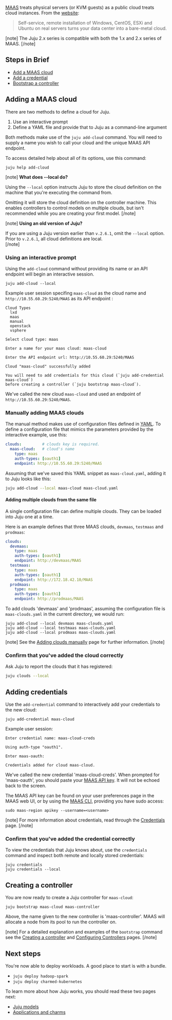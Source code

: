 [MAAS](https://maas.io/) treats physical servers (or KVM guests) as a public cloud treats cloud instances. From the [website](https://maas.io/):

> Self-service, remote installation of Windows, CentOS, ESXi and Ubuntu on real servers turns your data center into a bare-metal cloud.

[note]
The Juju 2.x series is compatible with both the 1.x and 2.x series of MAAS.
[/note]

<a id="steps-in-brief"></a>
## Steps in Brief

- [Add a MAAS cloud](#add-a-maas-cloud)
- [Add a credential](#add-a-credential)
- [Bootstrap a controller](#bootstrap-a-controller)

<a id="heading--adding-a-maas-cloud"></a><a id="add-a-maas-cloud"></a>
## Adding a MAAS cloud

There are two methods to define a cloud for Juju. 

1. Use an interactive prompt
2. Define a YAML file and provide that to Juju as a command-line argument

Both methods make use of the `juju add-cloud` command. You will need to supply a name you wish to call your cloud and the unique MAAS API endpoint.

To access detailed help about all of its options, use this command:

```text
juju help add-cloud
```

[note]
**What does --local do?**

Using the `--local` option instructs Juju to store the cloud definition on the machine that you're executing the command from.

Omitting it will store the cloud definition on the controller machine. This enables controllers to control models on multiple clouds, but isn't recommended while you are creating your first model.
[/note]


[note]
**Using an old version of Juju?**

If you are using a Juju version earlier than  `v.2.6.1`, omit the `--local` option. Prior to `v.2.6.1`, all cloud definitions are local.  
[/note]

### Using an interactive prompt

Using the `add-cloud` command without providing its name or an API endpoint will begin an interactive session.

```text
juju add-cloud --local
```

Example user session specifing `maas-cloud` as the cloud name and `http://10.55.60.29:5240/MAAS` as its API endpoint :

```text
Cloud Types
  lxd
  maas
  manual
  openstack
  vsphere

Select cloud type: maas

Enter a name for your maas cloud: maas-cloud

Enter the API endpoint url: http://10.55.60.29:5240/MAAS

Cloud "maas-cloud" successfully added

You will need to add credentials for this cloud (`juju add-credential maas-cloud`)
before creating a controller (`juju bootstrap maas-cloud`).
```

We've called the new cloud `maas-cloud` and used an endpoint of `http://10.55.60.29:5240/MAAS`.

<h3 id="heading--manually-adding-maas-clouds">Manually adding MAAS clouds</h3>

The manual method makes use of configuration files defined in [YAML](http://www.yaml.org/spec/1.2/spec.html). To define a configuration file that mimics the parameters provided by the interactive example, use this: 

```yaml
clouds:         # clouds key is required.
  maas-cloud:   # cloud's name
    type: maas
    auth-types: [oauth1]
    endpoint: http://10.55.60.29:5240/MAAS
```

Assuming that we've saved this YAML snippet as `maas-cloud.yaml`, adding it to Juju looks like this:

```bash
juju add-cloud --local maas-cloud maas-cloud.yaml
```

#### Adding multiple clouds from the same file

A single configuration file can define multiple clouds. They can be loaded into Juju one at a time.

Here is an example defines that three MAAS clouds, `devmaas`, `testmaas` and `prodmaas`:

``` yaml
clouds:
  devmaas:
    type: maas
    auth-types: [oauth1]
    endpoint: http://devmaas/MAAS
  testmaas:
    type: maas
    auth-types: [oauth1]
    endpoint: http://172.18.42.10/MAAS
  prodmaas:
    type: maas
    auth-types: [oauth1]
    endpoint: http://prodmaas/MAAS
```

To add clouds 'devmaas' and 'prodmaas', assuming the configuration file is `maas-clouds.yaml` in the current directory, we would run:

``` text
juju add-cloud --local devmaas maas-clouds.yaml
juju add-cloud --local testmaas maas-clouds.yaml
juju add-cloud --local prodmaas maas-clouds.yaml
```

[note]
See the [Adding clouds manually](/t/clouds/1100#heading--adding-clouds-manually) page for further information.
[/note]

### Confirm that you've added the cloud correctly

Ask Juju to report the clouds that it has registered:

```bash
juju clouds --local
```

## Adding credentials

Use the `add-credential` command to interactively add your credentials to the new cloud:

``` text
juju add-credential maas-cloud
```

Example user session:

``` text
Enter credential name: maas-cloud-creds

Using auth-type "oauth1".

Enter maas-oauth:

Credentials added for cloud maas-cloud.
```

We've called the new credential 'maas-cloud-creds'. When prompted for 'maas-oauth', you should paste your [MAAS API key](https://docs.ubuntu.com/maas/en/manage-account#api-key). It will not be echoed back to the screen.

The MAAS API key can be found on your user preferences page in the MAAS web UI, or by using the [MAAS CLI](https://docs.ubuntu.com/maas/en/manage-cli), providing you have sudo access:

``` text
sudo maas-region apikey --username=<username>
```
[note]
For more information about credentials, read through the [Credentials](/t/credentials/1112) page.
[/note]


### Confirm that you've added the credential correctly

To view the credentials that Juju knows about, use the `credentials` command and inspect both remote and locally stored credentials:

```plain
juju credentials
juju credentials --local
```

<h2 id="heading--creating-a-controller">Creating a controller</h2>

You are now ready to create a Juju controller for `maas-cloud`:

``` text
juju bootstrap maas-cloud maas-controller
```

Above, the name given to the new controller is 'maas-controller'. MAAS will allocate a node from its pool to run the controller on.


[note]
For a detailed explanation and examples of the `bootstrap` command see the [Creating a controller](/t/creating-a-controller/1108) and [Configuring Controllers](/t/configuring-controllers/1107) pages.
[/note]


<a id="next-steps"></a><a id="heading--next-steps"></a>
## Next steps

You're now able to deploy workloads. A good place to start is with a bundle.

* `juju deploy hadoop-spark`
* `juju deploy charmed-kubernetes`

To learn more about how Juju works, you should read these two pages next:

- [Juju models](/t/models/1155)
- [Applications and charms](/t/applications-and-charms/1034)
